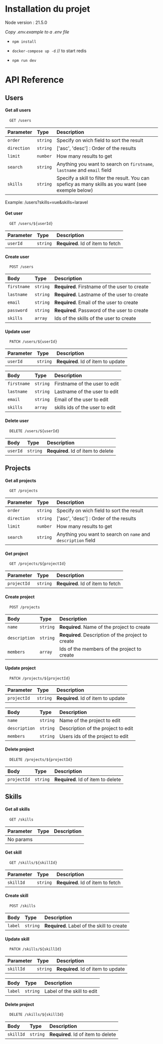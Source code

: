 # Installation du projet
Node version : 21.5.0

_Copy .env.example to a .env file_

- `npm install`

- `docker-compose up -d` // to start redis

- `npm run dev`

# API Reference

## Users

#### Get all users

```http
  GET /users
```

| Parameter | Type     | Description                |
| :-------- | :------- | :------------------------- |
| `order` | `string` | Specify on wich field to sort the result
| `direction` | `string` | ['asc', 'desc'] : Order of the results
| `limit` | `number` | How many results to get
| `search` | `string` | Anything you want to search on `firstname`, `lastname` and `email` field
| `skills` | `string` | Specify a skill to filter the result. You can speficy as many skills as you want (see exemple below)

Example: /users?skills=vue&skills=laravel

#### Get user

```http
  GET /users/${userId}
```

| Parameter | Type     | Description                       |
| :-------- | :------- | :-------------------------------- |
| `userId`  | `string` | **Required**. Id of item to fetch |


#### Create user

```http
  POST /users
```

| Body | Type     | Description                       |
| :-------- | :------- | :-------------------------------- |
| `firstname`| `string` | **Required**. Firstname of the user to create |
| `lastname`| `string` | **Required**. Lastname of the user to create |
| `email`   | `string` | **Required**. Email of the user to create |
| `password`   | `string` | **Required**. Password of the user to create |
| `skills`   | `array` | Ids of the skills of the user to create |

#### Update user

```http
  PATCH /users/${userId}
```

| Parameter | Type     | Description                       |
| :-------- | :------- | :-------------------------------- |
| `userId`  | `string` | **Required**. Id of item to update |

| Body | Type     | Description                       |
| :-------- | :------- | :-------------------------------- |
| `firstname`  | `string` | Firstname of the user to edit |
| `lastname`  | `string` | Lastname of the user to edit |
| `email`  | `string` | Email of the user to edit |
| `skills`  | `array` | skills ids of the user to edit |

#### Delete user

```http
  DELETE /users/${userId}
```

| Body | Type     | Description                       |
| :-------- | :------- | :-------------------------------- |
| `userId`  | `string` | **Required**. Id of item to delete |

## Projects

#### Get all projects

```http
  GET /projects
```

| Parameter | Type     | Description                |
| :-------- | :------- | :------------------------- |
| `order` | `string` | Specify on wich field to sort the result
| `direction` | `string` | ['asc', 'desc'] : Order of the results
| `limit` | `number` | How many results to get
| `search` | `string` | Anything you want to search on `name` and `description` field

#### Get project

```http
  GET /projects/${projectId}
```

| Parameter | Type     | Description                       |
| :-------- | :------- | :-------------------------------- |
| `projectId`  | `string` | **Required**. Id of item to fetch |


#### Create project

```http
  POST /projects
```

| Body | Type     | Description                       |
| :-------- | :------- | :-------------------------------- |
| `name`| `string` | **Required**. Name of the project to create |
| `description`| `string` | **Required**. Description of the project to create |
| `members`   | `array` | Ids of the members of the project to create |

#### Update project

```http
  PATCH /projects/${projectId}
```

| Parameter | Type     | Description                       |
| :-------- | :------- | :-------------------------------- |
| `projectId`  | `string` | **Required**. Id of item to update |

| Body | Type     | Description                       |
| :-------- | :------- | :-------------------------------- |
| `name`  | `string` | Name of the project to edit |
| `description`  | `string` | Description of the project to edit |
| `members`  | `string` | Users ids of the project to edit |

#### Delete project

```http
  DELETE /projects/${projectId}
```

| Body | Type     | Description                       |
| :-------- | :------- | :-------------------------------- |
| `projectId`  | `string` | **Required**. Id of item to delete |

## Skills

#### Get all skills

```http
  GET /skills
```

| Parameter | Type     | Description                |
| :-------- | :------- | :------------------------- |
| No params |

#### Get skill

```http
  GET /skills/${skillId}
```

| Parameter | Type     | Description                       |
| :-------- | :------- | :-------------------------------- |
| `skillId`  | `string` | **Required**. Id of item to fetch |


#### Create skill

```http
  POST /skills
```

| Body | Type     | Description                       |
| :-------- | :------- | :-------------------------------- |
| `label`| `string` | **Required**. Label of the skill to create |

#### Update skill

```http
  PATCH /skills/${skillId}
```

| Parameter | Type     | Description                       |
| :-------- | :------- | :-------------------------------- |
| `skillId`  | `string` | **Required**. Id of item to update |

| Body | Type     | Description                       |
| :-------- | :------- | :-------------------------------- |
| `label`  | `string` | Label of the skill to edit |

#### Delete project

```http
  DELETE /skills/${skillId}
```

| Body | Type     | Description                       |
| :-------- | :------- | :-------------------------------- |
| `skillId`  | `string` | **Required**. Id of item to delete |




